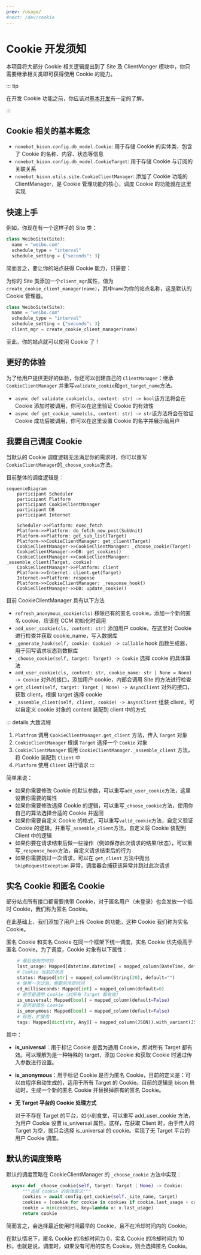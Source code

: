 ```yaml
---
prev: /usage/
#next: /dev/cookie
---
```


# Cookie 开发须知

本项目将大部分 Cookie 相关逻辑提出到了 Site 及 ClientManger 模块中，你只需要继承相关类即可获得使用 Cookie 的能力。

::: tip

在开发 Cookie 功能之前，你应该对[基本开发](/dev/#基本开发)有一定的了解。

:::

## Cookie 相关的基本概念

- `nonebot_bison.config.db_model.Cookie`: 用于存储 Cookie 的实体类，包含了 Cookie 的名称、内容、状态等信息
- `nonebot_bison.config.db_model.CookieTarget`: 用于存储 Cookie 与订阅的关联关系
- `nonebot_bison.utils.site.CookieClientManager`: 添加了 Cookie 功能的 ClientManager，是 Cookie 管理功能的核心，调度 Cookie 的功能就在这里实现

## 快速上手

例如，你现在有一个这样子的 Site 类：

```python
class WeiboSite(Site):
  name = "weibo.com"
  schedule_type = "interval"
  schedule_setting = {"seconds": 3}
```

简而言之，要让你的站点获得 Cookie 能力，只需要：

为你的 Site 类添加一个`client_mgr`属性，值为`create_cookie_client_manager(name)`，其中`name`为你的站点名称，这是默认的 Cookie 管理器。

```python {5}
class WeiboSite(Site):
  name = "weibo.com"
  schedule_type = "interval"
  schedule_setting = {"seconds": 3}
  client_mgr = create_cookie_client_manager(name)
```

至此，你的站点就可以使用 Cookie 了！

## 更好的体验

为了给用户提供更好的体验，你还可以创建自己的 `ClientManager`：继承 `CookieClientManager` 并重写`validate_cookie`和`get_target_name`方法。

- `async def validate_cookie(cls, content: str) -> bool`该方法将会在 Cookie 添加时被调用，你可以在这里验证 Cookie 的有效性
- `async def get_cookie_name(cls, content: str) -> str`该方法将会在验证 Cookie 成功后被调用，你可以在这里设置 Cookie 的名字并展示给用户

## 我要自己调度 Cookie

当默认的 Cookie 调度逻辑无法满足你的需求时，你可以重写`CookieClientManager`的`_choose_cookie`方法。

目前整体的调度逻辑是：

```mermaid
sequenceDiagram
    participant Scheduler
    participant Platform
    participant CookieClientManager
    participant DB
    participant Internet

    Scheduler->>Platform: exec_fetch
    Platform->>Platform: do_fetch_new_post(SubUnit)
    Platform->>Platform: get_sub_list(Target)
    Platform->>CookieClientManager: get_client(Target)
    CookieClientManager->>CookieClientManager: _choose_cookie(Target)
    CookieClientManager->>DB: get_cookies()
    CookieClientManager->>CookieClientManager: _assemble_client(Target, cookie)
    CookieClientManager->>Platform: client
    Platform->>Internet: client.get(Target)
    Internet->>Platform: response
    Platform->>CookieClientManager: _response_hook()
    CookieClientManager->>DB: update_cookie()

```

目前 CookieClientManager 具有以下方法

- `refresh_anonymous_cookie(cls)` 移除已有的匿名 cookie，添加一个新的匿名 cookie，应该在 CCM 初始化时调用
- `add_user_cookie(cls, content: str)` 添加用户 cookie，在这里对 Cookie 进行检查并获取 cookie_name，写入数据库
- `_generate_hook(self, cookie: Cookie) -> callable` hook 函数生成器，用于回写请求状态到数据库
- `_choose_cookie(self, target: Target) -> Cookie` 选择 cookie 的具体算法
- `add_user_cookie(cls, content: str, cookie_name: str | None = None) -> Cookie` 对外的接口，添加用户 cookie，内部会调用 Site 的方法进行检查
- `get_client(self, target: Target | None) -> AsyncClient` 对外的接口，获取 client，根据 target 选择 cookie
- `_assemble_client(self, client, cookie) -> AsyncClient` 组装 client，可以自定义 cookie 对象的 content 装配到 client 中的方式

::: details 大致流程

1. `Platfrom` 调用 `CookieClientManager.get_client` 方法，传入 `Target` 对象
2. `CookieClientManager` 根据 `Target` 选择一个 `Cookie` 对象
3. `CookieClientManager` 调用 `CookieClientManager._assemble_client` 方法，将 Cookie 装配到 `Client` 中
4. `Platform` 使用 `Client` 进行请求
   :::

简单来说：

- 如果你需要修改 Cookie 的默认参数，可以重写`add_user_cookie`方法，这里设置你需要的属性
- 如果你需要修改选择 Cookie 的逻辑，可以重写`_choose_cookie`方法，使用你自己的算法选择合适的 Cookie 并返回
- 如果你需要自定义 Cookie 的格式，可以重写`valid_cookie`方法，自定义验证 Cookie 的逻辑，并重写`_assemble_client`方法，自定义将 Cookie 装配到 Client 中的逻辑
- 如果你要在请求结束后做一些操作（例如保存此次请求的结果/状态），可以重写`_response_hook`方法，自定义请求结束后的行为
- 如果你需要跳过一次请求，可以在 `get_client` 方法中抛出 `SkipRequestException` 异常，调度器会捕获该异常并跳过此次请求

## 实名 Cookie 和匿名 Cookie

部分站点所有接口都需要携带 Cookie，对于匿名用户（未登录）也会发放一个临时 Cookie，我们称为匿名 Cookie。

在此基础上，我们添加了用户上传 Cookie 的功能，这种 Cookie 我们称为实名 Cookie。

匿名 Cookie 和实名 Cookie 在同一个框架下统一调度，实名 Cookie 优先级高于匿名 Cookie。为了调度，Cookie 对象有以下属性：

```python
    # 最后使用的时刻
    last_usage: Mapped[datetime.datetime] = mapped_column(DateTime, default=datetime.datetime(1970, 1, 1))
    # Cookie 当前的状态
    status: Mapped[str] = mapped_column(String(20), default="")
    # 使用一次之后，需要的冷却时间
    cd_milliseconds: Mapped[int] = mapped_column(default=0)
    # 是否是通用 Cookie（对所有 Target 都有效）
    is_universal: Mapped[bool] = mapped_column(default=False)
    # 是否是匿名 Cookie
    is_anonymous: Mapped[bool] = mapped_column(default=False)
    # 标签，扩展用
    tags: Mapped[dict[str, Any]] = mapped_column(JSON().with_variant(JSONB, "postgresql"), default={})
```

其中：

- **is_universal**：用于标记 Cookie 是否为通用 Cookie，即对所有 Target 都有效。可以理解为是一种特殊的 target，添加 Cookie 和获取 Cookie 时通过传入参数进行设置。

- **is_anonymous**：用于标记 Cookie 是否为匿名 Cookie，目前的定义是：可以由程序自动生成的，适用于所有 Target 的 Cookie。目前的逻辑是 bison 启动时，生成一个新的匿名 Cookie 并替换掉原有的匿名 Cookie。

- **无 Target 平台的 Cookie 处理方式**

  对于不存在 Target 的平台，如小刻食堂，可以重写 add_user_cookie 方法，为用户 Cookie 设置 is_universal 属性。这样，在获取 Client 时，由于传入的 Target 为空，就只会选择 is_universal 的 cookie。实现了无 Target 平台的用户 Cookie 调度。

## 默认的调度策略

默认的调度策略在 CookieClientManager 的 `_choose_cookie` 方法中实现：

```python
  async def _choose_cookie(self, target: Target | None) -> Cookie:
      """选择 cookie 的具体算法"""
      cookies = await config.get_cookie(self._site_name, target)
      cookies = (cookie for cookie in cookies if cookie.last_usage + cookie.cd < datetime.now())
      cookie = min(cookies, key=lambda x: x.last_usage)
      return cookie
```

简而言之，会选择最近使用时间最早的 Cookie，且不在冷却时间内的 Cookie。

在默认情况下，匿名 Cookie 的冷却时间为 0，实名 Cookie 的冷却时间为 10 秒。也就是说，调度时，如果没有可用的实名 Cookie，则会选择匿名 Cookie。
